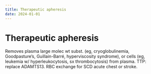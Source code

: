 ```yaml
---
title: Therapeutic apheresis
date: 2024-01-01
---
```

# Therapeutic apheresis

Removes plasma large molec wt subst. (eg, cryoglobulinemia, Goodpasture’s, Guillain-Barré, hyperviscosity syndrome), or cells (eg, leukemia w/ hyperleukocytosis, sx thrombocytosis) from plasma. TTP: replace ADAMTS13. RBC exchange for SCD acute chest or stroke.
